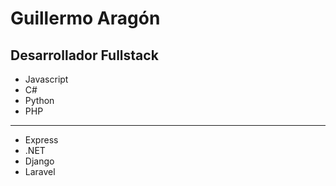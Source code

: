 # Guillermo Aragón
## Desarrollador Fullstack

- Javascript
- C#
- Python
- PHP

---

- Express
- .NET
- Django
- Laravel
 
